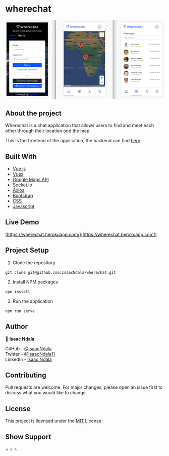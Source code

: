# wherechat
![](project-image.png)

## About the project
Wherechat is a chat application that allows users to find and meet each other through their location ond the map.

This is the frontend of the application, the backend can find [here](https://github.com/IsaacNdala/wherechat-backend/).

## Built With
* [Vue.js](https://vuejs.org/)
* [Vuex](https://vuex.vuejs.org/)
* [Google Maps API](https://developers.google.com/maps)
* [Socket.io](https://socket.io/)
* [Axios](https://axios-http.com/)
* [Bootstrap](https://getbootstrap.com/)
* [CSS](https://en.wikipedia.org/wiki/CSS)
* [Javascript](https://en.wikipedia.org/wiki/JavaScript)

## Live Demo
[https://wherechat.herokuapp.com/](https://wherechat.herokuapp.com/)

## Project Setup

1. Clone the repository
```
git clone git@github.com:IsaacNdala/wherechat.git
```

2. Install NPM packages
```
npm install
```


3. Run the application
```
npm run serve
```

## Author
👤 <b>Isaac Ndala</b>

GitHub - [@IsaacNdala](https://github.com/IsaacNdala)</br>
Twitter - [@IsaacNdala11](https://twitter.com/IsaacNdala11)</br>
LinkedIn - [Isaac Ndala](https://www.linkedin.com/in/isaac-ndala)

## Contributing
Pull requests are welcome. For major changes, please open an issue first to discuss what you would like to change.

## License
This project is licensed under the [MIT](https://choosealicense.com/licenses/mit/) License

## Show Support
⭐️  ⭐️  ⭐️


